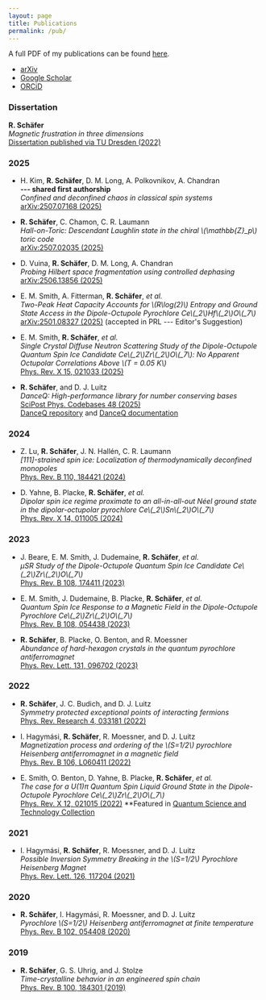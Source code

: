 ```yaml
---
layout: page
title: Publications
permalink: /pub/
---
```


<script type="text/javascript"
  id="MathJax-script"
  async
  src="https://cdn.jsdelivr.net/npm/mathjax@3/es5/tex-mml-chtml.js">
</script>


A full PDF of my publications can be found [here](assets/pub.pdf).


- [arXiv](https://arxiv.org/a/0000-0001-9728-2371.html)
- [Google Scholar](https://scholar.google.de/citations?user=NX7j0dsAAAAJ&hl=en)
- [ORCiD](https://orcid.org/0000-0001-9728-2371)


### Dissertation

**R. Schäfer**  
*Magnetic frustration in three dimensions*  
[Dissertation published via TU Dresden (2022)](https://tud.qucosa.de/landing-page/?tx_dlf[id]=https%3A%2F%2Ftud.qucosa.de%2Fapi%2Fqucosa%253A82937%2Fmets)

### 2025

- H. Kim, **R. Schäfer**, D. M. Long, A. Polkovnikov, A. Chandran  
  **--- shared first authorship**  
  *Confined and deconfined chaos in classical spin systems*  
  [arXiv:2507.07168  (2025)](https://arxiv.org/abs/2507.07168)

- **R. Schäfer**, C. Chamon, C. R. Laumann  
  *Hall-on-Toric: Descendant Laughlin state in the chiral \\(\mathbb{Z}_p\\) toric code*  
  [arXiv:2507.02035 (2025)](https://arxiv.org/abs/2507.02035)

- D. Vuina, **R. Schäfer**, D. M. Long, A. Chandran  
  *Probing Hilbert space fragmentation using controlled dephasing*  
  [arXiv:2506.13856 (2025)](https://arxiv.org/abs/2506.13856)

- E. M. Smith, A. Fitterman, **R. Schäfer**, *et al.*  
  *Two-Peak Heat Capacity Accounts for \\(R\log(2)\\) Entropy and Ground State Access in the Dipole-Octupole Pyrochlore Ce\\(_2\\)Hf\\(_2\\)O\\(_7\\)*  
  [arXiv:2501.08327 (2025)](https://arxiv.org/abs/2501.08327) (accepted in PRL --- Editor's Suggestion)

- E. M. Smith, **R. Schäfer**, *et al.*  <br>
  *Single Crystal Diffuse Neutron Scattering Study of the Dipole-Octupole Quantum Spin Ice Candidate Ce\\(_2\\)Zr\\(_2\\)O\\(_7\\): No Apparent Octupolar Correlations Above \\(T = 0.05 K\\)*  <br>
  [Phys. Rev. X 15, 021033 (2025)](https://link.aps.org/doi/10.1103/PhysRevX.15.021033)

- **R. Schäfer**, and D. J. Luitz  <br>
  *DanceQ: High-performance library for number conserving bases*<br>
  [SciPost Phys. Codebases 48 (2025)](https://scipost.org/SciPostPhysCodeb.48-r1.0)  
  [DanceQ repository](https://gitlab.com/DanceQ/danceq) and [DanceQ documentation](https://danceq.gitlab.io/danceq/index.html)

### 2024

- Z. Lu, **R. Schäfer**, J. N. Hallén, C. R. Laumann  <br>
  *[111]-strained spin ice: Localization of thermodynamically deconfined monopoles*<br>
  [Phys. Rev. B 110, 184421 (2024)](https://doi.org/10.1103/PhysRevB.110.184421)

- D. Yahne, B. Placke, **R. Schäfer**, *et al.*  <br>
  *Dipolar spin ice regime proximate to an all-in-all-out Néel ground state in the dipolar-octupolar pyrochlore Ce\\(_2\\)Sn\\(_2\\)O\\(_7\\)*<br>
  [Phys. Rev. X 14, 011005 (2024)](https://journals.aps.org/prx/abstract/10.1103/PhysRevX.14.011005)

### 2023

- J. Beare, E. M. Smith, J. Dudemaine, **R. Schäfer**, *et al.*  <br>
  *μSR Study of the Dipole-Octupole Quantum Spin Ice Candidate Ce\\(_2\\)Zr\\(_2\\)O\\(_7\\)*<br>
  [Phys. Rev. B 108, 174411 (2023)](https://journals.aps.org/prb/abstract/10.1103/PhysRevB.108.174411)

- E. M. Smith, J. Dudemaine, B. Placke, **R. Schäfer**, *et al.*  <br>
  *Quantum Spin Ice Response to a Magnetic Field in the Dipole-Octupole Pyrochlore Ce\\(_2\\)Zr\\(_2\\)O\\(_7\\)*<br>
  [Phys. Rev. B 108, 054438 (2023)](https://journals.aps.org/prb/abstract/10.1103/PhysRevB.108.054438)

- **R. Schäfer**, B. Placke, O. Benton, and R. Moessner  <br>
  *Abundance of hard-hexagon crystals in the quantum pyrochlore antiferromagnet*<br>
  [Phys. Rev. Lett. 131, 096702 (2023)](https://link.aps.org/doi/10.1103/PhysRevLett.131.096702)

### 2022

- **R. Schäfer**, J. C. Budich, and D. J. Luitz  <br>
  *Symmetry protected exceptional points of interacting fermions*<br>
  [Phys. Rev. Research 4, 033181 (2022)](https://journals.aps.org/prresearch/abstract/10.1103/PhysRevResearch.4.033181)

- I. Hagymási, **R. Schäfer**, R. Moessner, and D. J. Luitz  <br>
  *Magnetization process and ordering of the \\(S=1/2\\) pyrochlore Heisenberg antiferromagnet in a magnetic field*<br>
  [Phys. Rev. B 106, L060411 (2022)](https://journals.aps.org/prb/abstract/10.1103/PhysRevB.106.L060411)

- E. Smith, O. Benton, D. Yahne, B. Placke, **R. Schäfer**, *et al.*  <br>
  *The case for a U(1)π  Quantum Spin Liquid Ground State in the Dipole-Octupole Pyrochlore Ce\\(_2\\)Zr\\(_2\\)O\\(_7\\)*<br>
  [Phys. Rev. X 12, 021015 (2022)](https://journals.aps.org/prx/abstract/10.1103/PhysRevX.12.021015)
  **Featured in [Quantum Science and Technology Collection](https://journals.aps.org/prx/collections/quantum-science-tech)

### 2021

- I. Hagymási, **R. Schäfer**, R. Moessner, and D. J. Luitz  <br>
  *Possible Inversion Symmetry Breaking in the \\(S=1/2\\) Pyrochlore Heisenberg Magnet*<br>
  [Phys. Rev. Lett. 126, 117204 (2021)](https://journals.aps.org/prl/abstract/10.1103/PhysRevLett.126.117204)

### 2020

- **R. Schäfer**, I. Hagymási, R. Moessner, and D. J. Luitz  <br>
  *Pyrochlore \\(S=1/2\\) Heisenberg antiferromagnet at finite temperature*<br>
  [Phys. Rev. B 102, 054408 (2020)](https://journals.aps.org/prb/abstract/10.1103/PhysRevB.102.054408)

### 2019 

- **R. Schäfer**, G. S. Uhrig, and J. Stolze<br>
  *Time-crystalline behavior in an engineered spin chain*<br>
  [Phys. Rev. B 100, 184301 (2019)](https://journals.aps.org/prb/abstract/10.1103/PhysRevB.100.184301)


